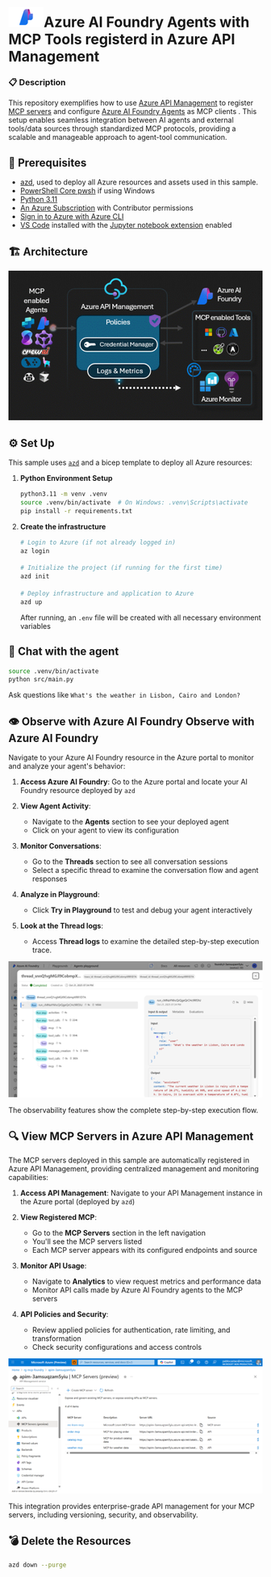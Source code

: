 # <img src="img/ai_foundry.png" alt="Azure Foundry" style="width:70px;height:40px;"/>Azure AI Foundry Agents with MCP Tools registerd in Azure API Management

### 📋 Description

This repository exemplifies how to use [Azure API Management](https://learn.microsoft.com/en-us/azure/api-management/api-management-key-concepts) to register [MCP servers](https://modelcontextprotocol.io/docs/getting-started/intro) and configure [Azure AI Foundry Agents](https://learn.microsoft.com/en-us/agent-framework/user-guide/agents/agent-types/azure-ai-foundry-agent?pivots=programming-language-python) as MCP clients . This setup enables seamless integration between AI agents and external tools/data sources through standardized MCP protocols, providing a scalable and manageable approach to agent-tool communication.


## 🔧 Prerequisites

+ [azd](https://learn.microsoft.com/azure/developer/azure-developer-cli/install-azd), used to deploy all Azure resources and assets used in this sample.
+ [PowerShell Core pwsh](https://github.com/PowerShell/powershell/releases) if using Windows
+ [Python 3.11](https://www.python.org/downloads/release/python-3110/)
+  [An Azure Subscription](https://azure.microsoft.com/free/) with Contributor permissions
+  [Sign in to Azure with Azure CLI](https://learn.microsoft.com/cli/azure/authenticate-azure-cli-interactively)
+  [VS Code](https://code.visualstudio.com/) installed with the [Jupyter notebook extension](https://marketplace.visualstudio.com/items?itemName=ms-toolsai.jupyter) enabled

## 🏗️ Architecture
![flow](img/model-context-protocol.gif)

## ⚙️ Set Up

This sample uses [`azd`](https://learn.microsoft.com/azure/developer/azure-developer-cli/) and a bicep template to deploy all Azure resources:

1. **Python Environment Setup**
   ```bash
   python3.11 -m venv .venv
   source .venv/bin/activate  # On Windows: .venv\Scripts\activate
   pip install -r requirements.txt
   ```

2. **Create the infrastructure**
   ```bash
   # Login to Azure (if not already logged in)
   az login

   # Initialize the project (if running for the first time)
   azd init

   # Deploy infrastructure and application to Azure
   azd up
   ```
   
   After running, an `.env` file will be created with all necessary environment variables

## 🎤 Chat with the agent
   ```bash
   source .venv/bin/activate
   python src/main.py  
   ```

Ask questions like `What's the weather in Lisbon, Cairo and London?` 

## 👁️ Observe with Azure AI Foundry Observe with Azure AI Foundry

Navigate to your Azure AI Foundry resource in the Azure portal to monitor and analyze your agent's behavior:

1. **Access Azure AI Foundry**: Go to the Azure portal and locate your AI Foundry resource deployed by `azd`

2. **View Agent Activity**: 
    - Navigate to the **Agents** section to see your deployed 
    agent
    - Click on your agent to view its configuration

3. **Monitor Conversations**:
    - Go to the **Threads** section to see all conversation sessions
    - Select a specific thread to examine the conversation flow and agent responses

4. **Analyze in Playground**:
    - Click **Try in Playground** to test and debug your agent interactively

5. **Look at the Thread logs**:
    - Access **Thread logs** to examine the detailed step-by-step execution trace.

![Azure AI Foundry Observability Dashboard](img/foundry-observability.png)

The observability features show the complete step-by-step execution flow.

## 🔍 View MCP Servers in Azure API Management

The MCP servers deployed in this sample are automatically registered in Azure API Management, providing centralized management and monitoring capabilities:

1. **Access API Management**: Navigate to your API Management instance in the Azure portal (deployed by `azd`)

2. **View Registered MCP**: 
    - Go to the **MCP Servers** section in the left navigation
    - You'll see the MCP servers listed
    - Each MCP server appears with its configured endpoints and source


4. **Monitor API Usage**:
    - Navigate to **Analytics** to view request metrics and performance data
    - Monitor API calls made by Azure AI Foundry agents to the MCP servers

5. **API Policies and Security**:
    - Review applied policies for authentication, rate limiting, and transformation
    - Check security configurations and access controls

![APIM MCP Registration](img/apim-mcp-servers.png)

This integration provides enterprise-grade API management for your MCP servers, including versioning, security, and observability.

## 💣 **Delete the Resources**
   ```bash
   azd down --purge
   ```